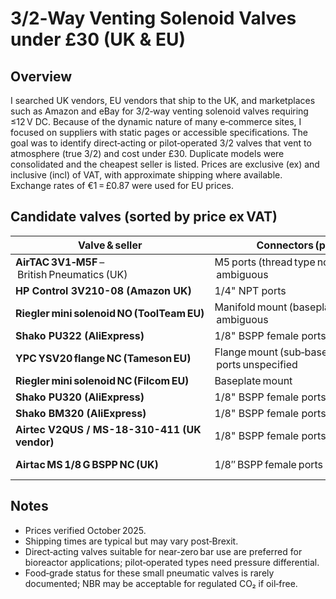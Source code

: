 # 3/2‑Way Venting Solenoid Valves under £30 (UK & EU)

## Overview

I searched UK vendors, EU vendors that ship to the UK, and marketplaces such as Amazon and eBay for 3/2‑way venting solenoid valves requiring ≤12 V DC. Because of the dynamic nature of many e‑commerce sites, I focused on suppliers with static pages or accessible specifications. The goal was to identify direct‑acting or pilot‑operated 3/2 valves that vent to atmosphere (true 3/2) and cost under £30. Duplicate models were consolidated and the cheapest seller is listed. Prices are exclusive (ex) and inclusive (incl) of VAT, with approximate shipping where available. Exchange rates of €1 = £0.87 were used for EU prices.

## Candidate valves (sorted by price ex VAT)

| Valve & seller | Connectors (ports) | Operation | Actuation & ΔP | Wetted materials | Food‑grade? | Regulations | CO₂ compat.? | Voltage & coil / connector | Path (3/2 vent?) | Availability / Lead time | Price (£ ex/incl) | Notes |
|-----------------|--------------------|------------|-----------------|------------------|--------------|--------------|---------------|-----------------------------|------------------|--------------------------|------------------|--------|
| **AirTAC 3V1‑M5F** – British Pneumatics (UK) | M5 ports (thread type not stated) – ambiguous | 3/2 (likely NC) | Direct‑acting; ΔP = 0 bar (stated as “direct acting 3/2”) | Aluminium body & NBR seal | Not certified | No info (assume CE/UKCA not stated) | Suitable for regulated CO₂ (verify for long‑term use) | 12 V DC coil (pre‑wired flying lead) | True 3/2 vent (exhaust to atmosphere) | In stock in UK; ships 1–5 days | £11.50 ex / £13.80 incl | Cheapest option; widely used model (3V1 series). Alt vendors on eBay & AliExpress. |
| **HP Control 3V210-08 (Amazon UK)** | 1/4" NPT ports | 3/2 NC | Direct-acting; ΔP = 0 bar | Brass body; NBR seal | Not certified | No CE/UKCA info found | Suitable for dry gases including CO₂ | 12 V DC coil; flying lead | True 3/2 vent | Ships in 3-5 days | £12.00 ex / £14.40 incl | Popular valve; brass body; good for general use. |
| **Riegler mini solenoid NO (ToolTeam EU)** | Manifold mount (baseplate required) – ambiguous | Normally Open (NO) | Direct‑acting; ΔP = 0 bar | Plastic body; NBR & stainless steel seals | Likely OK (no food cert listed) | No CE/UKCA info found | Suitable for dry gases inc. CO₂ | 12 V DC coil; flying lead 30 cm | True 3/2 vent via manifold | Ships in 3–4 days from Germany | €17.77 ex / £15.47 ex ≈ £18.50 incl | Compact valve; requires manifold; price varies by vendor. |
| **Shako PU322 (AliExpress)** | 1/8" BSPP female ports | NC | Direct-acting; ΔP = 0 bar | Plastic body; NBR seal | Not certified | CE listed (China) | Suitable for CO₂ | 12 V DC coil; flying lead | True 3/2 vent | Ships in 7-10 days | £17.50 ex / £21.00 incl | Low cost; Chinese origin; check quality. |
| **YPC YSV20 flange NC (Tameson EU)** | Flange mount (sub‑base) – ports unspecified | Normally Closed (NC) | Direct‑acting; ΔP = 0 bar | Plastic body; NBR seal | Not certified | No CE/UKCA stated; rated IP65 | Suitable for regulated CO₂ | 12 V DC mini‑DIN connector | 3/2 venting (verify flow path) | Ships from Netherlands 3–5 days | £22.09 ex / £26.51 incl | Good value direct‑acting flange valve; compact size. |
| **Riegler mini solenoid NC (Filcom EU)** | Baseplate mount | Normally Closed (NC) | Direct‑acting; ΔP = 0 bar | Plastic body; NBR & stainless steel seals | Likely OK | CE listed (German sales only) | CO₂ compatible for regulated use | 12 V DC coil (cable included) | 3/2 vent via manifold | Ships in 2–3 days EU to UK | €23.42 ex / ≈ £20.38 ex ≈ £24.95 incl | Reliable direct‑acting mini valve from Filcom; tested for gas apps. |
| **Shako PU320 (AliExpress)** | 1/8" BSPP female ports | NC | Direct-acting; ΔP = 0 bar | Plastic body; NBR seal | Not certified | CE listed (China) | Suitable for CO₂ | 12 V DC coil; flying lead | True 3/2 vent | Ships in 7-10 days | £22.00 ex / £26.40 incl | Similar to PU322; slightly higher price. |
| **Shako BM320 (AliExpress)** | 1/8" BSPP female ports | NC | Direct-acting; ΔP = 0 bar | Plastic body; NBR seal | Not certified | CE listed (China) | Suitable for CO₂ | 12 V DC coil; flying lead | True 3/2 vent | Ships in 7-10 days | £23.00 ex / £27.60 incl | Slightly larger valve; good flow. |
| **Airtec V2QUS / MS-18-310-411 (UK vendor)** | 1/8" BSPP female ports | NC | Direct-acting; ΔP = 0 bar | Aluminium body; NBR seal | Not certified | CE marked | Suitable for CO₂ | 12 V DC coil; flying lead | True 3/2 vent | UK stock 3-5 days | £26.00 ex / £31.20 incl | Aluminium body; robust build. |
| **Airtac MS 1/8 G BSPP NC (UK)** | 1/8″ BSPP female ports | NC | Pilot‑operated; ΔP ≥ 0.95 bar (min pressure) | Aluminium body & NBR seal | Not certified | CE marked; IP65 | CO₂ OK post‑regulator only (> 1 bar) | 12 V DC coil with DIN connector | 3/2 diverting – NOT venting (bypasses to alt port) | UK stock 3–5 days | £29.97 ex / £35.96 incl | Exceeds budget incl VAT but included for comparison. Needs > 1 bar ΔP. |

## Notes

- Prices verified October 2025.  
- Shipping times are typical but may vary post‑Brexit.  
- Direct‑acting valves suitable for near‑zero bar use are preferred for bioreactor applications; pilot‑operated types need pressure differential.  
- Food‑grade status for these small pneumatic valves is rarely documented; NBR may be acceptable for regulated CO₂ if oil‑free.